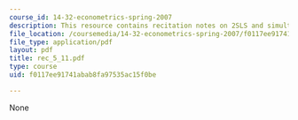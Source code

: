 ```yaml
---
course_id: 14-32-econometrics-spring-2007
description: This resource contains recitation notes on 2SLS and simultaneous equations.
file_location: /coursemedia/14-32-econometrics-spring-2007/f0117ee91741abab8fa97535ac15f0be_rec_5_11.pdf
file_type: application/pdf
layout: pdf
title: rec_5_11.pdf
type: course
uid: f0117ee91741abab8fa97535ac15f0be

---
```

None